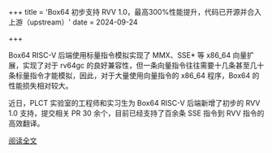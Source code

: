 +++
title = 'Box64 初步支持 RVV 1.0，最高300%性能提升，代码已开源并合入上游（upstream）'
date = 2024-09-24

+++

Box64 RISC-V 后端使用标量指令模拟实现了 MMX、SSE* 等 x86_64 向量扩展，实现了对于 rv64gc 的良好兼容性，但一条向量指令往往需要十几条甚至几十条标量指令才能模拟，因此，对于大量使用向量指令的 x86_64 程序，Box64 的性能损失相对较大。

近日，PLCT 实验室的工程师和实习生为 Box64 RISC-V 后端新增了初步的 RVV 1.0 支持，提交相关 PR 30 余个，目前已经支持了百余条 SSE 指令到 RVV 指令的高效翻译。

[阅读全文](https://mp.weixin.qq.com/s/HxPo3ONjdJ52-Dsls8hl0A)

